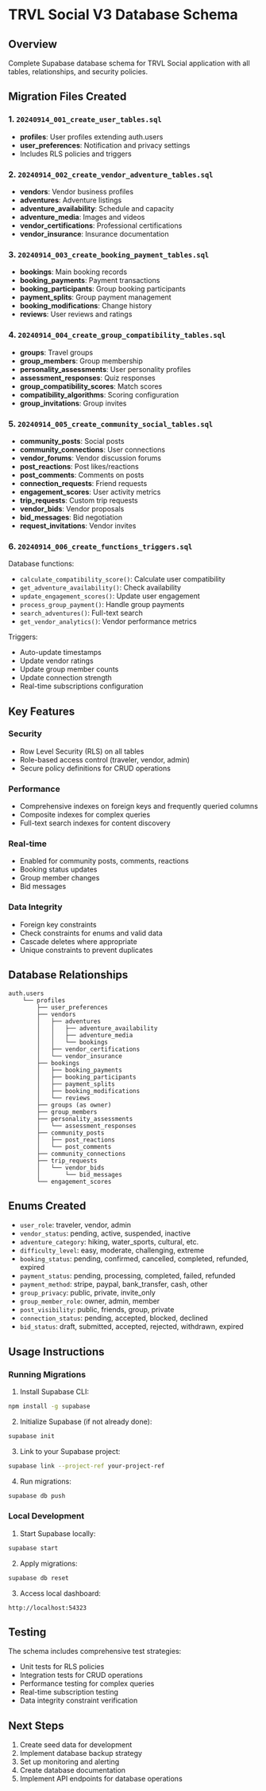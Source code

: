 # TRVL Social V3 Database Schema

## Overview
Complete Supabase database schema for TRVL Social application with all tables, relationships, and security policies.

## Migration Files Created

### 1. `20240914_001_create_user_tables.sql`
- **profiles**: User profiles extending auth.users
- **user_preferences**: Notification and privacy settings
- Includes RLS policies and triggers

### 2. `20240914_002_create_vendor_adventure_tables.sql`
- **vendors**: Vendor business profiles
- **adventures**: Adventure listings
- **adventure_availability**: Schedule and capacity
- **adventure_media**: Images and videos
- **vendor_certifications**: Professional certifications
- **vendor_insurance**: Insurance documentation

### 3. `20240914_003_create_booking_payment_tables.sql`
- **bookings**: Main booking records
- **booking_payments**: Payment transactions
- **booking_participants**: Group booking participants
- **payment_splits**: Group payment management
- **booking_modifications**: Change history
- **reviews**: User reviews and ratings

### 4. `20240914_004_create_group_compatibility_tables.sql`
- **groups**: Travel groups
- **group_members**: Group membership
- **personality_assessments**: User personality profiles
- **assessment_responses**: Quiz responses
- **group_compatibility_scores**: Match scores
- **compatibility_algorithms**: Scoring configuration
- **group_invitations**: Group invites

### 5. `20240914_005_create_community_social_tables.sql`
- **community_posts**: Social posts
- **community_connections**: User connections
- **vendor_forums**: Vendor discussion forums
- **post_reactions**: Post likes/reactions
- **post_comments**: Comments on posts
- **connection_requests**: Friend requests
- **engagement_scores**: User activity metrics
- **trip_requests**: Custom trip requests
- **vendor_bids**: Vendor proposals
- **bid_messages**: Bid negotiation
- **request_invitations**: Vendor invites

### 6. `20240914_006_create_functions_triggers.sql`
Database functions:
- `calculate_compatibility_score()`: Calculate user compatibility
- `get_adventure_availability()`: Check availability
- `update_engagement_scores()`: Update user engagement
- `process_group_payment()`: Handle group payments
- `search_adventures()`: Full-text search
- `get_vendor_analytics()`: Vendor performance metrics

Triggers:
- Auto-update timestamps
- Update vendor ratings
- Update group member counts
- Update connection strength
- Real-time subscriptions configuration

## Key Features

### Security
- Row Level Security (RLS) on all tables
- Role-based access control (traveler, vendor, admin)
- Secure policy definitions for CRUD operations

### Performance
- Comprehensive indexes on foreign keys and frequently queried columns
- Composite indexes for complex queries
- Full-text search indexes for content discovery

### Real-time
- Enabled for community posts, comments, reactions
- Booking status updates
- Group member changes
- Bid messages

### Data Integrity
- Foreign key constraints
- Check constraints for enums and valid data
- Cascade deletes where appropriate
- Unique constraints to prevent duplicates

## Database Relationships

```
auth.users
    └── profiles
        ├── user_preferences
        ├── vendors
        │   ├── adventures
        │   │   ├── adventure_availability
        │   │   ├── adventure_media
        │   │   └── bookings
        │   ├── vendor_certifications
        │   └── vendor_insurance
        ├── bookings
        │   ├── booking_payments
        │   ├── booking_participants
        │   ├── payment_splits
        │   ├── booking_modifications
        │   └── reviews
        ├── groups (as owner)
        ├── group_members
        ├── personality_assessments
        │   └── assessment_responses
        ├── community_posts
        │   ├── post_reactions
        │   └── post_comments
        ├── community_connections
        ├── trip_requests
        │   └── vendor_bids
        │       └── bid_messages
        └── engagement_scores
```

## Enums Created

- `user_role`: traveler, vendor, admin
- `vendor_status`: pending, active, suspended, inactive
- `adventure_category`: hiking, water_sports, cultural, etc.
- `difficulty_level`: easy, moderate, challenging, extreme
- `booking_status`: pending, confirmed, cancelled, completed, refunded, expired
- `payment_status`: pending, processing, completed, failed, refunded
- `payment_method`: stripe, paypal, bank_transfer, cash, other
- `group_privacy`: public, private, invite_only
- `group_member_role`: owner, admin, member
- `post_visibility`: public, friends, group, private
- `connection_status`: pending, accepted, blocked, declined
- `bid_status`: draft, submitted, accepted, rejected, withdrawn, expired

## Usage Instructions

### Running Migrations

1. Install Supabase CLI:
```bash
npm install -g supabase
```

2. Initialize Supabase (if not already done):
```bash
supabase init
```

3. Link to your Supabase project:
```bash
supabase link --project-ref your-project-ref
```

4. Run migrations:
```bash
supabase db push
```

### Local Development

1. Start Supabase locally:
```bash
supabase start
```

2. Apply migrations:
```bash
supabase db reset
```

3. Access local dashboard:
```
http://localhost:54323
```

## Testing

The schema includes comprehensive test strategies:
- Unit tests for RLS policies
- Integration tests for CRUD operations
- Performance testing for complex queries
- Real-time subscription testing
- Data integrity constraint verification

## Next Steps

1. Create seed data for development
2. Implement database backup strategy
3. Set up monitoring and alerting
4. Create database documentation
5. Implement API endpoints for database operations